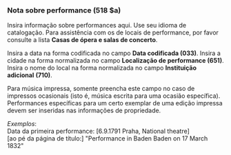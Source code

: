 ### Nota sobre performance (518 $a)

Insira informação sobre performances aqui. Use seu idioma de catalogação. Para assistência com os de locais de performance, por favor consulte a lista **Casas de ópera e salas de concerto**.  
  
Insira a data na forma codificada no campo **Data codificada (033)**. Insira a cidade na forma normalizada no campo **Localização de performance (651)**. Insira o nome do local na forma normalizada no campo **Instituição adicional** **(710)**.

Para música impressa, somente preencha este campo no caso de impressos ocasionais (isto é, música escrita para uma ocasião específica). Performances específicas para um certo exemplar de uma edição impressa devem ser inseridas nas informações de propriedade.

_Exemplos_:  
Data da primeira performance: [6.9.1791 Praha, National theatre]  
[ao pé da página de título:] "Performance in Baden Baden on 17 March 1832"